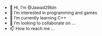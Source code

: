 - 👋 Hi, I’m @Jawad29bln
- 👀 I’m interested in programming and games
- 🌱 I’m currently learning C++
- 💞️ I’m looking to collaborate on ...
- 📫 How to reach me ...

<!---
Jawad29bln/Jawad29bln is a ✨ special ✨ repository because its `README.md` (this file) appears on your GitHub profile.
You can click the Preview link to take a look at your changes.
--->
